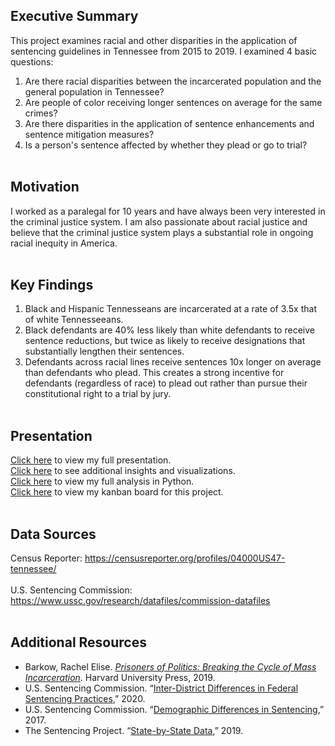 ## Executive Summary
This project examines racial and other disparities in the application of sentencing guidelines in Tennessee from 2015 to 2019. I examined 4 basic questions:
1. Are there racial disparities between the incarcerated population and the general population in Tennessee?
2. Are people of color receiving longer sentences on average for the same crimes?
3. Are there disparities in the application of sentence enhancements and sentence mitigation measures?
4. Is a person's sentence affected by whether they plead or go to trial?
<br><br>
## Motivation
I worked as a paralegal for 10 years and have always been very interested in the criminal justice system. I am also passionate about racial justice and believe that the criminal justice system plays a substantial role in ongoing racial inequity in America. 
<br><br>
## Key Findings
1. Black and Hispanic Tennesseans are incarcerated at a rate of 3.5x that of white Tennesseeans.
2. Black defendants are 40% less likely than white defendants to receive sentence reductions, but twice as likely to receive designations that substantially lengthen their sentences.
3. Defendants across racial lines receive sentences 10x longer on average than defendants who plead. This creates a strong incentive for defendants (regardless of race) to plead out rather than pursue their constitutional right to a trial by jury.
<br><br>
## Presentation
<a href = "https://github.com/jenwhitson/sentencing_project/blob/main/Presentation_as_PDF.pdf">Click here</a> to view my full presentation.<br>
<a href = "https://github.com/jenwhitson/sentencing_project/blob/main/Presentation_Additional_Slides_as_PDF.pdf">Click here</a> to see additional insights and visualizations.<br>
<a href = "https://github.com/jenwhitson/sentencing_project/blob/main/notebooks/individual_offender_eda.ipynb">Click here</a> to view my full analysis in Python.<br>
<a href = 'https://github.com/jenwhitson/sentencing_project/projects/2'>Click here</a> to view my kanban board for this project.
<br><br>
## Data Sources
Census Reporter:
https://censusreporter.org/profiles/04000US47-tennessee/ 
<br><br>
U.S. Sentencing Commission:
https://www.ussc.gov/research/datafiles/commission-datafiles 
<br><br>
## Additional Resources
- Barkow, Rachel Elise. <a href = "https://smile.amazon.com/gp/product/0674248325/ref=ppx_yo_dt_b_asin_title_o09_s00?ie=UTF8&psc=1"><i>Prisoners of Politics: Breaking the Cycle of Mass Incarceration</i></a>. Harvard University Press, 2019.
- U.S. Sentencing Commission. “<a href = "https://www.ussc.gov/research/research-reports/inter-district-differences-federal-sentencing-practices">Inter-District Differences in Federal Sentencing Practices</a>,” 2020.
- U.S. Sentencing Commission. “<a href = "https://www.ussc.gov/research/research-reports/demographic-differences-sentencing">Demographic Differences in Sentencing</a>,” 2017.
- The Sentencing Project. “<a href = "https://www.sentencingproject.org/the-facts/#detail?state1Option=Tennessee&state2Option=Federal">State-by-State Data</a>,” 2019.
